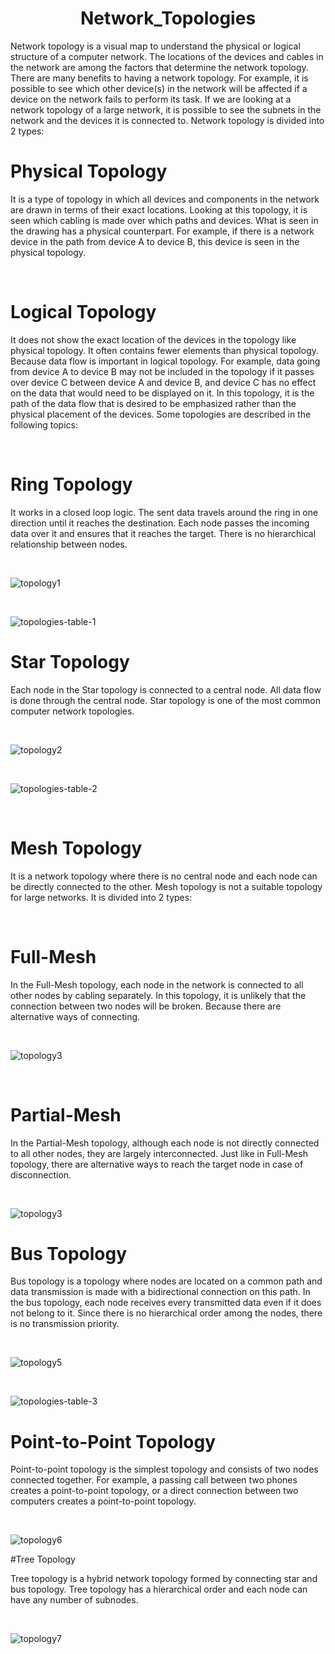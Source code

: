 <h1 align="center"> Network_Topologies </h1>

<p>Network topology is a visual map to understand the physical or logical structure of a computer network. The locations of the devices and cables in the network are among the factors that determine the network topology. There are many benefits to having a network topology. For example, it is possible to see which other device(s) in the network will be affected if a device on the network fails to perform its task. If we are looking at a network topology of a large network, it is possible to see the subnets in the network and the devices it is connected to.
Network topology is divided into 2 types:</p>

# Physical Topology

<p>It is a type of topology in which all devices and components in the network are drawn in terms of their exact locations. Looking at this topology, it is seen which cabling is made over which paths and devices. What is seen in the drawing has a physical counterpart. For example, if there is a network device in the path from device A to device B, this device is seen in the physical topology.</p>
<br/>

# Logical Topology

<p>It does not show the exact location of the devices in the topology like physical topology. It often contains fewer elements than physical topology. Because data flow is important in logical topology. For example, data going from device A to device B may not be included in the topology if it passes over device C between device A and device B, and device C has no effect on the data that would need to be displayed on it. In this topology, it is the path of the data flow that is desired to be emphasized rather than the physical placement of the devices.
Some topologies are described in the following topics:</p>
<br/>

# Ring Topology
<p>It works in a closed loop logic. The sent data travels around the ring in one direction until it reaches the destination. Each node passes the incoming data over it and ensures that it reaches the target. There is no hierarchical relationship between nodes.</p>
<br/>


![topology1](https://github.com/Hasul79/Network-Fundamentals/assets/95657084/a1dd4037-9bde-4737-8dd6-ea8ea4af28f6)

<br/>

![topologies-table-1](https://github.com/Hasul79/Network-Fundamentals/assets/95657084/5a691ab4-2ddd-498e-bcd3-684692423bdd)

# Star Topology

<p>Each node in the Star topology is connected to a central node. All data flow is done through the central node. Star topology is one of the most common computer network topologies.</p>
<br/>


![topology2](https://github.com/Hasul79/Network-Fundamentals/assets/95657084/272d8983-1735-41c4-925e-534a22c6dee8)

<br/>


![topologies-table-2](https://github.com/Hasul79/Network-Fundamentals/assets/95657084/a58bd635-8b77-4039-9f70-caada8bba2f2)

<br/>

# Mesh Topology

<p>It is a network topology where there is no central node and each node can be directly connected to the other. Mesh topology is not a suitable topology for large networks. It is divided into 2 types:</p>

<br/>

# Full-Mesh

<p>In the Full-Mesh topology, each node in the network is connected to all other nodes by cabling separately. In this topology, it is unlikely that the connection between two nodes will be broken. Because there are alternative ways of connecting.</p>

<br/>

![topology3](https://github.com/Hasul79/Network-Fundamentals/assets/95657084/4e3fc9a0-e2e7-432a-bbca-18dc6d7e8f29)

<br/>

# Partial-Mesh

<p>In the Partial-Mesh topology, although each node is not directly connected to all other nodes, they are largely interconnected. Just like in Full-Mesh topology, there are alternative ways to reach the target node in case of disconnection.</p>
<br/>

![topology3](https://github.com/Hasul79/Network-Fundamentals/assets/95657084/6de5d990-0827-438a-b3b1-908d1d11c10a)


# Bus Topology

<p>Bus topology is a topology where nodes are located on a common path and data transmission is made with a bidirectional connection on this path. In the bus topology, each node receives every transmitted data even if it does not belong to it. Since there is no hierarchical order among the nodes, there is no transmission priority.</p>
<br/>

![topology5](https://github.com/Hasul79/Network-Fundamentals/assets/95657084/c716a41b-3d8b-4995-9a50-2dacf8b2b8b9)

<br/>

![topologies-table-3](https://github.com/Hasul79/Network-Fundamentals/assets/95657084/ba808eca-969d-4666-a50a-947a749619db)

# Point-to-Point Topology
<p>Point-to-point topology is the simplest topology and consists of two nodes connected together. For example, a passing call between two phones creates a point-to-point topology, or a direct connection between two computers creates a point-to-point topology.</p>
<br/>

![topology6](https://github.com/Hasul79/Network-Fundamentals/assets/95657084/e57d82c7-0992-4330-958b-83db62189417)


#Tree Topology
<p>Tree topology is a hybrid network topology formed by connecting star and bus topology. Tree topology has a hierarchical order and each node can have any number of subnodes.</p>
<br/>


![topology7](https://github.com/Hasul79/Network-Fundamentals/assets/95657084/c479f000-d62e-42ed-997f-0633e9f9f730)



